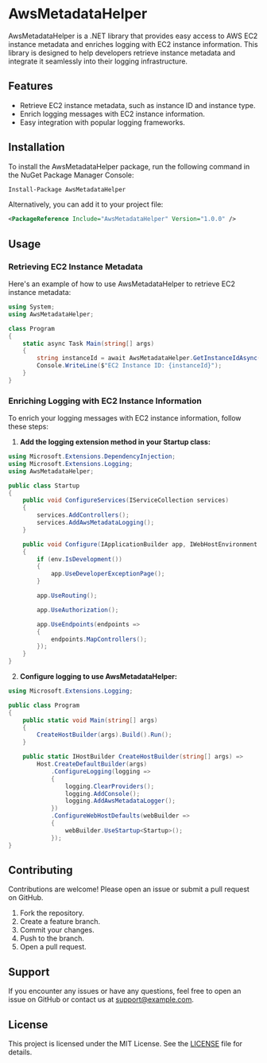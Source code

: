 
# AwsMetadataHelper

AwsMetadataHelper is a .NET library that provides easy access to AWS EC2 instance metadata and enriches logging with EC2 instance information. This library is designed to help developers retrieve instance metadata and integrate it seamlessly into their logging infrastructure.

## Features

- Retrieve EC2 instance metadata, such as instance ID and instance type.
- Enrich logging messages with EC2 instance information.
- Easy integration with popular logging frameworks.

## Installation

To install the AwsMetadataHelper package, run the following command in the NuGet Package Manager Console:

```sh
Install-Package AwsMetadataHelper
```

Alternatively, you can add it to your project file:

```xml
<PackageReference Include="AwsMetadataHelper" Version="1.0.0" />
```

## Usage

### Retrieving EC2 Instance Metadata

Here's an example of how to use AwsMetadataHelper to retrieve EC2 instance metadata:

```csharp
using System;
using AwsMetadataHelper;

class Program
{
    static async Task Main(string[] args)
    {
        string instanceId = await AwsMetadataHelper.GetInstanceIdAsync();
        Console.WriteLine($"EC2 Instance ID: {instanceId}");
    }
}
```

### Enriching Logging with EC2 Instance Information

To enrich your logging messages with EC2 instance information, follow these steps:

1. **Add the logging extension method in your Startup class:**

```csharp
using Microsoft.Extensions.DependencyInjection;
using Microsoft.Extensions.Logging;
using AwsMetadataHelper;

public class Startup
{
    public void ConfigureServices(IServiceCollection services)
    {
        services.AddControllers();
        services.AddAwsMetadataLogging();
    }

    public void Configure(IApplicationBuilder app, IWebHostEnvironment env)
    {
        if (env.IsDevelopment())
        {
            app.UseDeveloperExceptionPage();
        }

        app.UseRouting();

        app.UseAuthorization();

        app.UseEndpoints(endpoints =>
        {
            endpoints.MapControllers();
        });
    }
}
```

2. **Configure logging to use AwsMetadataHelper:**

```csharp
using Microsoft.Extensions.Logging;

public class Program
{
    public static void Main(string[] args)
    {
        CreateHostBuilder(args).Build().Run();
    }

    public static IHostBuilder CreateHostBuilder(string[] args) =>
        Host.CreateDefaultBuilder(args)
            .ConfigureLogging(logging =>
            {
                logging.ClearProviders();
                logging.AddConsole();
                logging.AddAwsMetadataLogger();
            })
            .ConfigureWebHostDefaults(webBuilder =>
            {
                webBuilder.UseStartup<Startup>();
            });
}
```

## Contributing

Contributions are welcome! Please open an issue or submit a pull request on GitHub.

1. Fork the repository.
2. Create a feature branch.
3. Commit your changes.
4. Push to the branch.
5. Open a pull request.

## Support

If you encounter any issues or have any questions, feel free to open an issue on GitHub or contact us at support@example.com.

## License

This project is licensed under the MIT License. See the [LICENSE](LICENSE) file for details.
